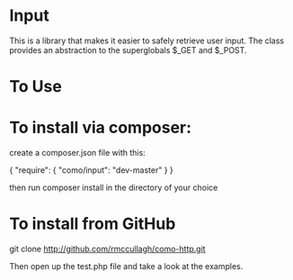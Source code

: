 Input
========
This is a library that makes it easier to safely retrieve user input. The class provides an abstraction to the superglobals $_GET and $_POST. 


To Use
========


To install via composer:
========================
create a composer.json file with this:

{
    "require": {
        "como/input": "dev-master"
    }
}

then run composer install in the directory of your choice

To install from GitHub
======================

git clone http://github.com/rmccullagh/como-http.git

Then open up the test.php file and take a look at the examples.
